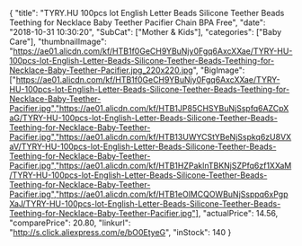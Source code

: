 {
	"title": "TYRY.HU 100pcs lot English Letter Beads Silicone Teether Beads Teething for Necklace Baby Teether Pacifier Chain BPA Free",
	"date": "2018-10-31 10:30:20",
	"SubCat": ["Mother & Kids"],
	"categories": ["Baby Care"],
	"thumbnailImage": "https://ae01.alicdn.com/kf/HTB1f0GeCH9YBuNjy0Fgq6AxcXXae/TYRY-HU-100pcs-lot-English-Letter-Beads-Silicone-Teether-Beads-Teething-for-Necklace-Baby-Teether-Pacifier.jpg_220x220.jpg",
	"BigImage": ["https://ae01.alicdn.com/kf/HTB1f0GeCH9YBuNjy0Fgq6AxcXXae/TYRY-HU-100pcs-lot-English-Letter-Beads-Silicone-Teether-Beads-Teething-for-Necklace-Baby-Teether-Pacifier.jpg","https://ae01.alicdn.com/kf/HTB1JP85CHSYBuNjSspfq6AZCpXaG/TYRY-HU-100pcs-lot-English-Letter-Beads-Silicone-Teether-Beads-Teething-for-Necklace-Baby-Teether-Pacifier.jpg","https://ae01.alicdn.com/kf/HTB13UWYCStYBeNjSspkq6zU8VXaV/TYRY-HU-100pcs-lot-English-Letter-Beads-Silicone-Teether-Beads-Teething-for-Necklace-Baby-Teether-Pacifier.jpg","https://ae01.alicdn.com/kf/HTB1HZPaklnTBKNjSZPfq6zf1XXaM/TYRY-HU-100pcs-lot-English-Letter-Beads-Silicone-Teether-Beads-Teething-for-Necklace-Baby-Teether-Pacifier.jpg","https://ae01.alicdn.com/kf/HTB1eOlMCQOWBuNjSsppq6xPgpXaJ/TYRY-HU-100pcs-lot-English-Letter-Beads-Silicone-Teether-Beads-Teething-for-Necklace-Baby-Teether-Pacifier.jpg"],
	"actualPrice": 14.56,
	"comparePrice": 20.80,
	"linkurl": "http://s.click.aliexpress.com/e/bO0EtyeG",
	"inStock": 140
}
